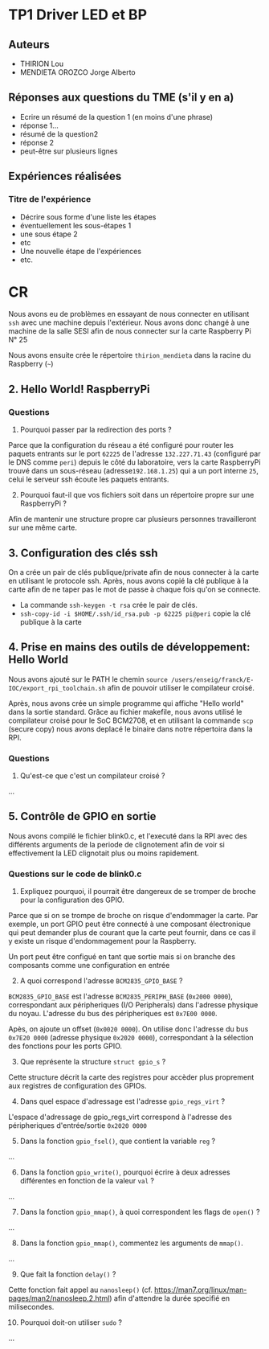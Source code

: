 # TP1 Driver LED et BP

## Auteurs

- THIRION Lou
- MENDIETA OROZCO Jorge Alberto

## Réponses aux questions du TME (s'il y en a)

- Ecrire un résumé de la question 1 (en moins d'une phrase)
- réponse 1…
- résumé de la question2
- réponse 2
- peut-être sur plusieurs lignes

## Expériences réalisées

### Titre de l'expérience

- Décrire sous forme d'une liste les étapes
- éventuellement les sous-étapes 1
- une sous étape 2
- etc
- Une nouvelle étape de l'expériences
- etc.

# CR

Nous avons eu de problèmes en essayant de nous connecter en utilisant `ssh` avec une machine depuis l'extérieur. Nous avons donc changé à une machine de la salle SESI afin de nous connecter sur la carte Raspberry Pi N° 25

Nous avons ensuite crée le répertoire `thirion_mendieta` dans la racine du Raspberry (`~`)

## 2. Hello World! RaspberryPi

### Questions

1. Pourquoi passer par la redirection des ports ?

Parce que la configuration du réseau a été configuré pour router les paquets entrants sur le port `62225` de l'adresse `132.227.71.43` (configuré par le DNS comme `peri`) depuis le côté du laboratoire, vers la carte RaspberryPi trouvé dans un sous-réseau (adresse`192.168.1.25`) qui a un port interne `25`, celui le serveur ssh écoute les paquets entrants.

2. Pourquoi faut-il que vos fichiers soit dans un répertoire propre sur une RaspberryPi ?

Afin de mantenir une structure propre car plusieurs personnes travailleront sur une même carte.

## 3. Configuration des clés ssh

On a crée un pair de clés publique/private afin de nous connecter à la carte en utilisant le protocole ssh. Après, nous avons copié la clé publique à la carte afin de ne taper pas le mot de passe à chaque fois qu'on se connecte.

- La commande `ssh-keygen -t rsa` crée le pair de clés.
- `ssh-copy-id -i $HOME/.ssh/id_rsa.pub -p 62225 pi@peri` copie la clé publique à la carte

## 4. Prise en mains des outils de développement: Hello World

Nous avons ajouté sur le PATH le chemin `source /users/enseig/franck/E-IOC/export_rpi_toolchain.sh` afin de pouvoir utiliser le compilateur croisé.

Après, nous avons crée un simple programme qui affiche "Hello world" dans la sortie standard. Grâce au fichier makefile, nous avons utilisé le compilateur croisé pour le SoC BCM2708, et en utilisant la commande `scp` (secure copy) nous avons deplacé le binaire dans notre répertoira dans la RPI.

### Questions

1. Qu'est-ce que c'est un compilateur croisé ?

...

## 5. Contrôle de GPIO en sortie

Nous avons compilé le fichier blink0.c, et l'executé dans la RPI avec des différents arguments de la periode de clignotement afin de voir si effectivement la LED clignotait plus ou moins rapidement.

### Questions sur le code de blink0.c

1. Expliquez pourquoi, il pourrait être dangereux de se tromper de broche pour la configuration des GPIO.

Parce que si on se trompe de broche on risque d'endommager la carte. Par exemple, un port GPIO peut être connecté à une composant électronique qui peut demander plus de courant que la carte peut fournir, dans ce cas il y existe un risque d'endommagement pour la Raspberry.

Un port peut être configué en tant que sortie mais si on branche des composants comme une configuration en entrée

2. A quoi correspond l'adresse `BCM2835_GPIO_BASE` ?

`BCM2835_GPIO_BASE` est l'adresse `BCM2835_PERIPH_BASE` (`0x2000 0000`), correspondant aux péripheriques (I/O Peripherals) dans l'adresse physique du noyau. L'adresse du bus des péripheriques est `0x7E00 0000`.

Apès, on ajoute un offset (`0x0020 0000`). On utilise donc l'adresse du bus `0x7E20 0000` (adresse physique `0x2020 0000`), correspondant à la sélection des fonctions pour les ports GPIO.

3. Que représente la structure `struct gpio_s` ?

Cette structure décrit la carte des registres pour accèder plus proprement aux registres de configuration des GPIOs.

4. Dans quel espace d'adressage est l'adresse `gpio_regs_virt` ?

L'espace d'adressage de gpio_regs_virt correspond à l'adresse des péripheriques d'entrée/sortie `0x2020 0000`

5. Dans la fonction `gpio_fsel()`, que contient la variable `reg` ?

...

6. Dans la fonction `gpio_write()`, pourquoi écrire à deux adresses différentes en fonction de la valeur `val` ?

...

7. Dans la fonction `gpio_mmap()`, à quoi correspondent les flags de `open()` ?

...

8. Dans la fonction `gpio_mmap()`, commentez les arguments de `mmap()`.

...

9. Que fait la fonction `delay()` ?

Cette fonction fait appel au `nanosleep()` (cf. <https://man7.org/linux/man-pages/man2/nanosleep.2.html>) afin d'attendre la durée specifié en milisecondes.

10. Pourquoi doit-on utiliser `sudo` ?

...
